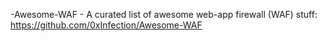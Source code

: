-Awesome-WAF - A curated list of awesome web-app firewall (WAF) stuff: https://github.com/0xInfection/Awesome-WAF
